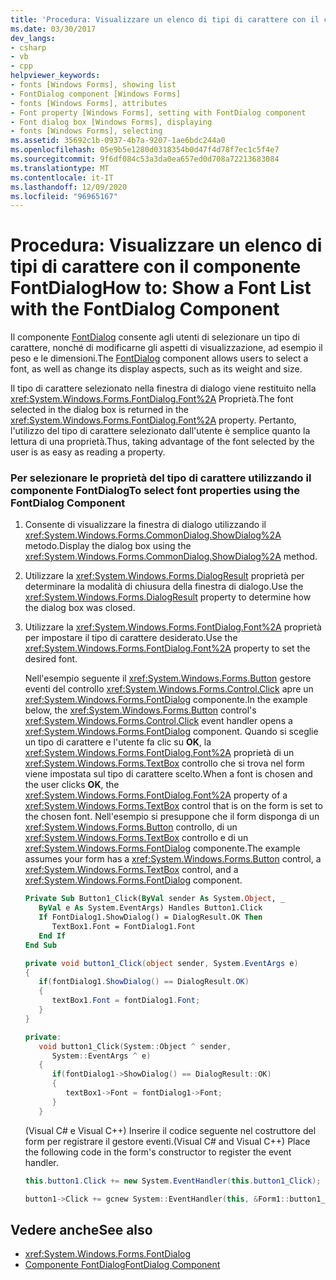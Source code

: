 ```yaml
---
title: 'Procedura: Visualizzare un elenco di tipi di carattere con il componente FontDialog'
ms.date: 03/30/2017
dev_langs:
- csharp
- vb
- cpp
helpviewer_keywords:
- fonts [Windows Forms], showing list
- FontDialog component [Windows Forms]
- fonts [Windows Forms], attributes
- Font property [Windows Forms], setting with FontDialog component
- Font dialog box [Windows Forms], displaying
- fonts [Windows Forms], selecting
ms.assetid: 35692c1b-0937-4b7a-9207-1ae6bdc244a0
ms.openlocfilehash: 05e9b5e1280d0318354b0d47f4d78f7ec1c5f4e7
ms.sourcegitcommit: 9f6df084c53a3da0ea657ed0d708a72213683084
ms.translationtype: MT
ms.contentlocale: it-IT
ms.lasthandoff: 12/09/2020
ms.locfileid: "96965167"
---
```

# <a name="how-to-show-a-font-list-with-the-fontdialog-component"></a><span data-ttu-id="3bc43-102">Procedura: Visualizzare un elenco di tipi di carattere con il componente FontDialog</span><span class="sxs-lookup"><span data-stu-id="3bc43-102">How to: Show a Font List with the FontDialog Component</span></span>
<span data-ttu-id="3bc43-103">Il componente [FontDialog](fontdialog-component-windows-forms.md) consente agli utenti di selezionare un tipo di carattere, nonché di modificarne gli aspetti di visualizzazione, ad esempio il peso e le dimensioni.</span><span class="sxs-lookup"><span data-stu-id="3bc43-103">The [FontDialog](fontdialog-component-windows-forms.md) component allows users to select a font, as well as change its display aspects, such as its weight and size.</span></span>  
  
 <span data-ttu-id="3bc43-104">Il tipo di carattere selezionato nella finestra di dialogo viene restituito nella <xref:System.Windows.Forms.FontDialog.Font%2A> Proprietà.</span><span class="sxs-lookup"><span data-stu-id="3bc43-104">The font selected in the dialog box is returned in the <xref:System.Windows.Forms.FontDialog.Font%2A> property.</span></span> <span data-ttu-id="3bc43-105">Pertanto, l'utilizzo del tipo di carattere selezionato dall'utente è semplice quanto la lettura di una proprietà.</span><span class="sxs-lookup"><span data-stu-id="3bc43-105">Thus, taking advantage of the font selected by the user is as easy as reading a property.</span></span>  
  
### <a name="to-select-font-properties-using-the-fontdialog-component"></a><span data-ttu-id="3bc43-106">Per selezionare le proprietà del tipo di carattere utilizzando il componente FontDialog</span><span class="sxs-lookup"><span data-stu-id="3bc43-106">To select font properties using the FontDialog Component</span></span>  
  
1. <span data-ttu-id="3bc43-107">Consente di visualizzare la finestra di dialogo utilizzando il <xref:System.Windows.Forms.CommonDialog.ShowDialog%2A> metodo.</span><span class="sxs-lookup"><span data-stu-id="3bc43-107">Display the dialog box using the <xref:System.Windows.Forms.CommonDialog.ShowDialog%2A> method.</span></span>  
  
2. <span data-ttu-id="3bc43-108">Utilizzare la <xref:System.Windows.Forms.DialogResult> proprietà per determinare la modalità di chiusura della finestra di dialogo.</span><span class="sxs-lookup"><span data-stu-id="3bc43-108">Use the <xref:System.Windows.Forms.DialogResult> property to determine how the dialog box was closed.</span></span>  
  
3. <span data-ttu-id="3bc43-109">Utilizzare la <xref:System.Windows.Forms.FontDialog.Font%2A> proprietà per impostare il tipo di carattere desiderato.</span><span class="sxs-lookup"><span data-stu-id="3bc43-109">Use the <xref:System.Windows.Forms.FontDialog.Font%2A> property to set the desired font.</span></span>  
  
     <span data-ttu-id="3bc43-110">Nell'esempio seguente il <xref:System.Windows.Forms.Button> gestore eventi del controllo <xref:System.Windows.Forms.Control.Click> apre un <xref:System.Windows.Forms.FontDialog> componente.</span><span class="sxs-lookup"><span data-stu-id="3bc43-110">In the example below, the <xref:System.Windows.Forms.Button> control's <xref:System.Windows.Forms.Control.Click> event handler opens a <xref:System.Windows.Forms.FontDialog> component.</span></span> <span data-ttu-id="3bc43-111">Quando si sceglie un tipo di carattere e l'utente fa clic su **OK**, la <xref:System.Windows.Forms.FontDialog.Font%2A> proprietà di un <xref:System.Windows.Forms.TextBox> controllo che si trova nel form viene impostata sul tipo di carattere scelto.</span><span class="sxs-lookup"><span data-stu-id="3bc43-111">When a font is chosen and the user clicks **OK**, the <xref:System.Windows.Forms.FontDialog.Font%2A> property of a <xref:System.Windows.Forms.TextBox> control that is on the form is set to the chosen font.</span></span> <span data-ttu-id="3bc43-112">Nell'esempio si presuppone che il form disponga di un <xref:System.Windows.Forms.Button> controllo, di un  <xref:System.Windows.Forms.TextBox> controllo e di un <xref:System.Windows.Forms.FontDialog> componente.</span><span class="sxs-lookup"><span data-stu-id="3bc43-112">The example assumes your form has a <xref:System.Windows.Forms.Button> control, a  <xref:System.Windows.Forms.TextBox> control, and a <xref:System.Windows.Forms.FontDialog> component.</span></span>  
  
    ```vb  
    Private Sub Button1_Click(ByVal sender As System.Object, _  
       ByVal e As System.EventArgs) Handles Button1.Click  
       If FontDialog1.ShowDialog() = DialogResult.OK Then  
          TextBox1.Font = FontDialog1.Font  
       End If  
    End Sub  
    ```  
  
    ```csharp  
    private void button1_Click(object sender, System.EventArgs e)  
    {  
       if(fontDialog1.ShowDialog() == DialogResult.OK)  
       {  
          textBox1.Font = fontDialog1.Font;  
       }  
    }  
    ```  
  
    ```cpp  
    private:  
       void button1_Click(System::Object ^ sender,  
          System::EventArgs ^ e)  
       {  
          if(fontDialog1->ShowDialog() == DialogResult::OK)  
          {  
             textBox1->Font = fontDialog1->Font;  
          }  
       }  
    ```  
  
     <span data-ttu-id="3bc43-113">(Visual C# e Visual C++) Inserire il codice seguente nel costruttore del form per registrare il gestore eventi.</span><span class="sxs-lookup"><span data-stu-id="3bc43-113">(Visual C# and Visual C++) Place the following code in the form's constructor to register the event handler.</span></span>  
  
    ```csharp  
    this.button1.Click += new System.EventHandler(this.button1_Click);  
    ```  
  
    ```cpp  
    button1->Click += gcnew System::EventHandler(this, &Form1::button1_Click);  
    ```  
  
## <a name="see-also"></a><span data-ttu-id="3bc43-114">Vedere anche</span><span class="sxs-lookup"><span data-stu-id="3bc43-114">See also</span></span>

- <xref:System.Windows.Forms.FontDialog>
- [<span data-ttu-id="3bc43-115">Componente FontDialog</span><span class="sxs-lookup"><span data-stu-id="3bc43-115">FontDialog Component</span></span>](fontdialog-component-windows-forms.md)
